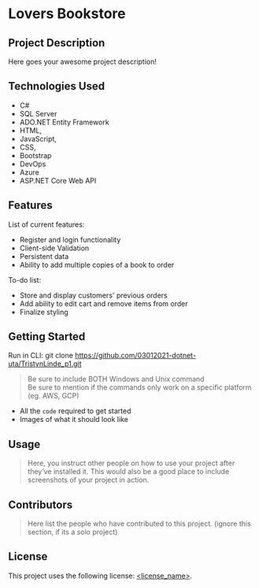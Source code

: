 # Lovers Bookstore

## Project Description

Here goes your awesome project description!

## Technologies Used

* C#
* SQL Server
* ADO.NET Entity Framework
* HTML,
* JavaScript,
* CSS,
* Bootstrap
* DevOps
* Azure
* ASP.NET Core Web API

## Features

List of current features:
* Register and login functionality
* Client-side Validation
* Persistent data
* Ability to add multiple copies of a book to order

To-do list:
* Store and display customers' previous orders
* Add ability to edit cart and remove items from order
* Finalize styling 

## Getting Started
   
Run in CLI: git clone https://github.com/03012021-dotnet-uta/TristynLinde_p1.git



> Be sure to include BOTH Windows and Unix command  
> Be sure to mention if the commands only work on a specific platform (eg. AWS, GCP)

- All the `code` required to get started
- Images of what it should look like

## Usage

> Here, you instruct other people on how to use your project after they’ve installed it. This would also be a good place to include screenshots of your project in action.

## Contributors

> Here list the people who have contributed to this project. (ignore this section, if its a solo project)

## License

This project uses the following license: [<license_name>](<link>).
